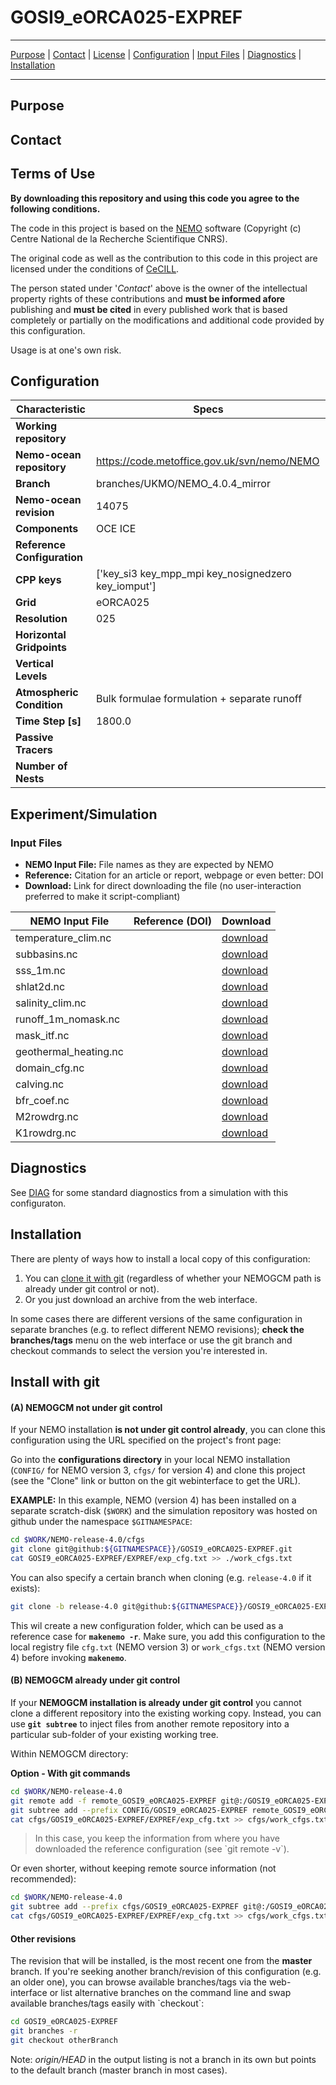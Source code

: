  

# GOSI9_eORCA025-EXPREF
___

[Purpose](#purpose)  |  [Contact](#contact)  |  [License](#license)  |  [Configuration](#configuration) | [Input Files](#input-files)  |  [Diagnostics](#diagnostics)  | [Installation](#installation)

____

## Purpose




## Contact




## Terms of Use

**By downloading this repository and using this code you agree to the following conditions.**

The code in this project is based on the [NEMO](http://www.nemo-ocean.eu) software (Copyright (c) Centre National de la Recherche Scientifique CNRS).

The original code as well as the contribution to this code in this project are licensed under the conditions of [CeCILL](http://www.cecill.info). 

The person stated under '*Contact*' above is the owner of the intellectual property rights of these contributions and **must be informed afore** publishing and **must be cited** in every published work that is based completely or partially on the modifications and additional code provided by this configuration.

Usage is at one's own risk. 


## Configuration

|  **Characteristic** | **Specs** |
|-------------- | -------------- | 
| **Working repository** |  | 
| **Nemo-ocean repository** | https://code.metoffice.gov.uk/svn/nemo/NEMO | 
| **Branch** | branches/UKMO/NEMO_4.0.4_mirror | 
| **Nemo-ocean revision** | 14075 | 
| **Components** | OCE ICE | 
| **Reference Configuration** |  | 
| **CPP keys** | ['key_si3 key_mpp_mpi key_nosignedzero key_iomput'] | 
| **Grid** | eORCA025 | 
| **Resolution** | 025 | 
| **Horizontal Gridpoints** |  | 
| **Vertical Levels** |  | 
| **Atmospheric Condition** | Bulk formulae formulation + separate runoff | 
| **Time Step [s]** | 1800.0 | 
| **Passive Tracers** |  | 
| **Number of Nests** |  | 


## Experiment/Simulation

<!--//DELDEL
The default settings for this experiment can be found in the [EXPREF](EXPREF) folder.
The modified code is located in the [MY_SRC](MY_SRC) directory.
DELDEL//-->

### Input Files

*  **NEMO Input File:** File names as they are expected by NEMO  
*  **Reference:** Citation for an article or report, webpage or even better: DOI  
*  **Download:** Link for direct downloading the file (no user-interaction preferred to make it script-compliant)  


| **NEMO Input File** | **Reference (DOI)** | **Download** |
| ------------------ | ------------------ | ------------------ | 
| temperature_clim.nc |   | [download](https://gws-access.jasmin.ac.uk/public/jmmp/GOSI9_eORCA025_config/eORCA025_inputs/EN.4.1.1.f.analysis.g10.1995-2014.eORCA025.teos10.nc) |
| subbasins.nc |   | [download](https://gws-access.jasmin.ac.uk/public/jmmp/GOSI9_eORCA025_config/eORCA025_inputs/subbasins_CMIP6.nc) |
| sss_1m.nc |   | [download](https://gws-access.jasmin.ac.uk/public/jmmp/GOSI9_eORCA025_config/eORCA025_inputs/sss_1m_teos10.nc) |
| shlat2d.nc |   | [download](https://gws-access.jasmin.ac.uk/public/jmmp/GOSI9_eORCA025_config/eORCA025_inputs/shlat2d_eORCA025_southps.nc) |
| salinity_clim.nc |   | [download](https://gws-access.jasmin.ac.uk/public/jmmp/GOSI9_eORCA025_config/eORCA025_inputs/EN.4.1.1.f.analysis.g10.1995-2014.eORCA025.teos10.nc) |
| runoff_1m_nomask.nc |   | [download](https://gws-access.jasmin.ac.uk/public/jmmp/GOSI9_eORCA025_config/eORCA025_inputs/eORCA025_runoff_GO6_icb.nc) |
| mask_itf.nc |   | [download](https://gws-access.jasmin.ac.uk/public/jmmp/GOSI9_eORCA025_config/eORCA025_inputs/mask_itf_ORCA025ext.nc) |
| geothermal_heating.nc |   | [download](https://gws-access.jasmin.ac.uk/public/jmmp/GOSI9_eORCA025_config/eORCA025_inputs/geothermal_heating_orca025ext_extrap40.nc) |
| domain_cfg.nc |   | [download](https://gws-access.jasmin.ac.uk/public/jmmp/GOSI9_eORCA025_config/eORCA025_inputs/domcfg_eORCA025_v3.nc) |
| calving.nc |   | [download](https://gws-access.jasmin.ac.uk/public/jmmp/GOSI9_eORCA025_config/eORCA025_inputs/eORCA025_calving_v2.3.nc) |
| bfr_coef.nc |   | [download](https://gws-access.jasmin.ac.uk/public/jmmp/GOSI9_eORCA025_config/eORCA025_inputs/bfr_coef.nc) |
| M2rowdrg.nc |   | [download](https://gws-access.jasmin.ac.uk/public/jmmp/GOSI9_eORCA025_config/eORCA025_inputs/M2rowdrg_R025_modif_nonpositive.nc) |
| K1rowdrg.nc |   | [download](https://gws-access.jasmin.ac.uk/public/jmmp/GOSI9_eORCA025_config/eORCA025_inputs/K1rowdrg_R025_modif_nonpositive.nc) |



## Diagnostics

See [DIAG](DIAG) for some standard diagnostics from a simulation with this configuraton.

## Installation

There are plenty of ways how to install a local copy of this configuration:

1. You can [clone it with git](#install-with-git) (regardless of whether your NEMOGCM path is already under git control or not). 
2. Or you just download an archive from the web interface.  

In some cases there are different versions of the same configuration in separate branches (e.g. to reflect different NEMO revisions); **check the branches/tags** menu on the web interface or use the git branch and checkout commands to select 
the version you're interested in.


## Install with git


#### (A) NEMOGCM not under git control

If your NEMO installation **is not under git control already**, you can clone this configuration using the URL specified on the project's front page:

Go into the **configurations directory** in your local NEMO installation (`CONFIG/` for NEMO version 3, `cfgs/` for version 4) and clone this project (see the "Clone" link or button on the git webinterface to get the URL).

**EXAMPLE:** In this example, NEMO (version 4) has been installed on a separate scratch-disk (`$WORK`) and the simulation repository was hosted on github under the namespace `$GITNAMESPACE`:

~~~bash
cd $WORK/NEMO-release-4.0/cfgs
git clone git@github:${GITNAMESPACE}}/GOSI9_eORCA025-EXPREF.git
cat GOSI9_eORCA025-EXPREF/EXPREF/exp_cfg.txt >> ./work_cfgs.txt
~~~

You can also specify a certain branch when cloning (e.g. `release-4.0` if it exists):

~~~bash
git clone -b release-4.0 git@github:${GITNAMESPACE}}/GOSI9_eORCA025-EXPREF.git
~~~

This wil create a new configuration folder, which can be used as a reference case for **`makenemo -r`**. 
Make sure, you add this configuration  to the local registry file `cfg.txt` (NEMO version 3) or `work_cfgs.txt` (NEMO version 4) before invoking **`makenemo`**.



#### (B) NEMOGCM already under git control

If your **NEMOGCM installation is already under git control** you cannot clone a different repository into the existing working copy. 
Instead, you can use **`git subtree`** to inject files from another remote repository into a particular sub-folder of your existing working tree.

Within NEMOGCM directory:

**Option - With git commands**

~~~bash
cd $WORK/NEMO-release-4.0
git remote add -f remote_GOSI9_eORCA025-EXPREF git@:/GOSI9_eORCA025-EXPREF.git   # add remote
git subtree add --prefix CONFIG/GOSI9_eORCA025-EXPREF remote_GOSI9_eORCA025-EXPREF branches/UKMO/NEMO_4.0.4_mirror --squash     # donwload master branch into sub-folder
cat cfgs/GOSI9_eORCA025-EXPREF/EXPREF/exp_cfg.txt >> cfgs/work_cfgs.txt
~~~

> In this case, you keep the information from where you have downloaded the reference configuration (see \`git remote -v\`).

Or even shorter, without keeping remote source information (not recommended):

~~~bash
cd $WORK/NEMO-release-4.0
git subtree add --prefix cfgs/GOSI9_eORCA025-EXPREF git@:/GOSI9_eORCA025-EXPREF.git branches/UKMO/NEMO_4.0.4_mirror --squash
cat cfgs/GOSI9_eORCA025-EXPREF/EXPREF/exp_cfg.txt >> cfgs/work_cfgs.txt
~~~


#### Other revisions

The revision that will be installed, is the most recent one from the **master** branch. 
If you're seeking another branch/revision of this configuration (e.g. an older one), you can browse available branches/tags via the web-interface or list alternative 
branches on the command line and swap available branches/tags easily with \`checkout\`:

~~~bash
cd GOSI9_eORCA025-EXPREF
git branches -r
git checkout otherBranch
~~~

Note: *origin/HEAD* in the output listing is not a branch in its own but points to the default branch (master branch in most cases).

        